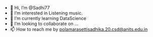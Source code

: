 - 👋 Hi, I’m @Sadhi77
- 👀 I’m interested in Listening music.
- 🌱 I’m currently learning DataScience 
- 💞️ I’m looking to collaborate on ...
- 📫 How to reach me by polamarasettisadhika.20.csd@anits.edu.in 

<!---
Sadhi77/Sadhi77 is a ✨ special ✨ repository because its `README.md` (this file) appears on your GitHub profile.
You can click the Preview link to take a look at your changes.
--->
